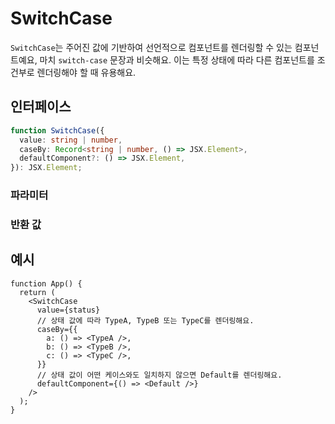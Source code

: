 # SwitchCase

`SwitchCase`는 주어진 값에 기반하여 선언적으로 컴포넌트를 렌더링할 수 있는 컴포넌트예요, 마치 `switch-case` 문장과 비슷해요. 이는 특정 상태에 따라 다른 컴포넌트를 조건부로 렌더링해야 할 때 유용해요.

## 인터페이스
```ts
function SwitchCase({
  value: string | number,
  caseBy: Record<string | number, () => JSX.Element>,
  defaultComponent?: () => JSX.Element,
}): JSX.Element;

```

### 파라미터

<Interface
  required
  name="value"
  type="string | number"
  description="비교할 값이에요. <code>caseBy</code>에서 일치하는 키와 연결된 컴포넌트가 렌더링돼요."
/>

<Interface
  required
  name="caseBy"
  type="Record<string | number, () => JSX.Element>"
  description="렌더링할 컴포넌트를 값으로 맵핑하는 객체예요. 키는 가능한 값을 나타내며, 값은 해당 컴포넌트를 반환하는 함수예요."
/>

<Interface
  required
  name="defaultComponent"
  type="() => JSX.Element"
  description="<code>value</code>가 <code>caseBy</code>의 어떤 키와도 일치하지 않을 때 렌더링할 컴포넌트예요."
/>

### 반환 값

<Interface
  name=""
  type="JSX.Element"
  description="케이스에 따라 조건부로 렌더링하는 리액트 컴포넌트예요."
/>


## 예시

```tsx
function App() {
  return (
    <SwitchCase
      value={status}
      // 상태 값에 따라 TypeA, TypeB 또는 TypeC를 렌더링해요.
      caseBy={{
        a: () => <TypeA />, 
        b: () => <TypeB />, 
        c: () => <TypeC />, 
      }}
      // 상태 값이 어떤 케이스와도 일치하지 않으면 Default를 렌더링해요.
      defaultComponent={() => <Default />}
    />
  );
}
```
  
